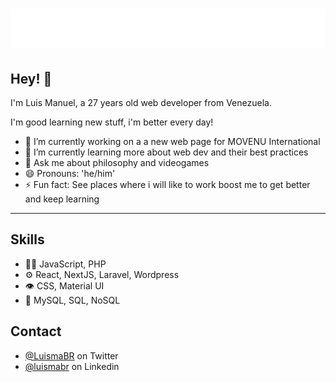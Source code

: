 <h1 align="center">
  <img src="https://raw.githubusercontent.com/luismabr1/luismabr1/master/name.svg" alt="Luis Manuel Brito" />
</h1>

## Hey! 👋
I'm Luis Manuel, a 27 years old web developer from Venezuela.

I'm good learning new stuff, i'm better every day!

- 🔭 I’m currently working on a a new web page for MOVENU International
- 🌱 I’m currently learning more about web dev and their best practices
- 💬 Ask me about philosophy and videogames
- 😄 Pronouns: 'he/him'
- ⚡ Fun fact: See places where i will like to work boost me to get better and keep learning

---

## Skills
- 👨‍💻 JavaScript, PHP
- ⚙️ React, NextJS, Laravel, Wordpress
- 👁️ CSS, Material UI
- 💽 MySQL, SQL, NoSQL

## Contact
- [@LuismaBR](https://twitter.com/LuismaBR) on Twitter
- [@luismabr](https://linkedin.com/in/luismabr) on Linkedin


